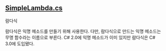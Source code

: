 ## [SimpleLambda.cs](https://github.com/twozeronine/Csharp_Study/blob/main/Lambda_Expression/SimpleLambda.cs)

람다식

람다식은 익명 메소드를 만들기 위해 사용한다. 다만, 람다식으로 만드는 익명 메소드는 무명 함수라는 이름으로 부른다. C# 2.0에 익명 메소드가 이미 있지만 람다식은 C# 3.0에 도입됐다.
